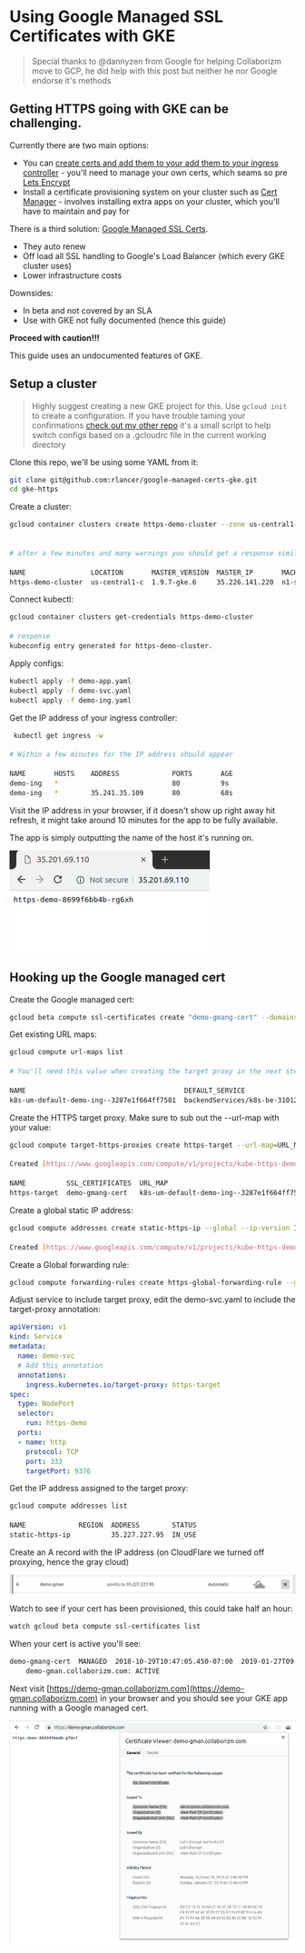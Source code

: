 # Using Google Managed  SSL Certificates with GKE  
 
> Special thanks to @dannyzen from Google for helping Collaborizm move to GCP, he did help with this post but neither he nor Google endorse it's methods
 
## Getting HTTPS going with GKE can be challenging. 

Currently there are two main options:

* You can [create certs and add them to your add them to your ingress controller](https://cloud.google.com/kubernetes-engine/docs/how-to/ingress-multi-ssl) - 
you'll need to manage your own certs, which seams so pre [
Lets Encrypt](https://letsencrypt.org/)        
* Install a certificate provisioning system on your cluster such as [Cert Manager](https://github.com/jetstack/cert-manager) - involves installing extra apps on your cluster, which you'll have to maintain and pay for

There is a third solution: [Google Managed SSL Certs](https://cloud.google.com/load-balancing/docs/ssl-certificates#certificate-resource-status).
 
* They auto renew 
* Off load all SSL handling to Google's Load Balancer (which every GKE cluster uses) 
* Lower infrastructure costs   
 
Downsides:

* In beta and not covered by an SLA
* Use with GKE not fully documented (hence this guide)  
   
**Proceed with caution!!!**

This guide uses an undocumented features of GKE.    

 
 ## Setup a cluster
 
> Highly suggest creating a new GKE project for this. Use ```gcloud init``` to create a configuration. 
If you have trouble taming your confirmations [check out my other repo](https://github.com/rlancer/GCloud-Configuration-Auto-Switcher) it's a small script to help switch configs based on a .gcloudrc file in the current working directory 
 

Clone this repo, we'll be using some YAML from it: 

```bash
git clone git@github.com:rlancer/google-managed-certs-gke.git
cd gke-https
```

Create a cluster:

```bash
gcloud container clusters create https-demo-cluster --zone us-central1-c 


# after a few minutes and many warnings you should get a response similar to  

NAME                LOCATION       MASTER_VERSION  MASTER_IP       MACHINE_TYPE   NODE_VERSION  NUM_NODES  STATUS
https-demo-cluster  us-central1-c  1.9.7-gke.6     35.226.141.220  n1-standard-1  1.9.7-gke.6   3          RUNNING
```

Connect kubectl:

```bash
gcloud container clusters get-credentials https-demo-cluster

# response
kubeconfig entry generated for https-demo-cluster.
```

Apply configs:  


```bash
kubectl apply -f demo-app.yaml
kubectl apply -f demo-svc.yaml
kubectl apply -f demo-ing.yaml
```

Get the IP address of your ingress controller:

```bash
 kubectl get ingress -w 

# Within a few minutes for the IP address should appear 
 
NAME       HOSTS    ADDRESS             PORTS       AGE
demo-ing   *                            80          9s
demo-ing   *        35.241.35.109       80          68s
```

Visit the IP address in your browser, if it doesn't 
show up right away hit refresh, it might take around 10 minutes 
for the app to be fully available.

The app is simply outputting the name of the host it's running 
on.


![host name app running on HTTP](screenshots/non_http_success.png) 


## Hooking up the Google managed cert 

Create the Google managed cert:

```bash
gcloud beta compute ssl-certificates create "demo-gmang-cert" --domains demo-gman.collaborizm.com
```

Get existing URL maps:

```bash
gcloud compute url-maps list

# You'll need this value when creating the target proxy in the next step

NAME                                       DEFAULT_SERVICE
k8s-um-default-demo-ing--3287e1f664ff7581  backendServices/k8s-be-31012--3287e1f664ff7581
```

Create the HTTPS target proxy. Make sure to sub out the --url-map with your value:
```bash
gcloud compute target-https-proxies create https-target --url-map=URL_MAP_VALUE_FROM_ABOVE --ssl-certificates=demo-gmang-cert

Created [https://www.googleapis.com/compute/v1/projects/kube-https-demo/global/targetHttpsProxies/https-target].

NAME          SSL_CERTIFICATES  URL_MAP
https-target  demo-gmang-cert   k8s-um-default-demo-ing--3287e1f664ff7581
```

Create a global static IP address:
```bash
gcloud compute addresses create static-https-ip --global --ip-version IPV4

Created [https://www.googleapis.com/compute/v1/projects/kube-https-demo/global/addresses/static-https-ip].
```

Create a Global forwarding rule:
```bash
gcloud compute forwarding-rules create https-global-forwarding-rule --global --ip-protocol=TCP --ports=443 --target-https-proxy=https-target --address static-https-ip 
``` 

Adjust service to include target proxy, edit the demo-svc.yaml to include the target-proxy annotation:

```yaml
apiVersion: v1
kind: Service
metadata:
  name: demo-svc
  # Add this annotation
  annotations:
    ingress.kubernetes.io/target-proxy: https-target
spec:
  type: NodePort
  selector:
    run: https-demo
  ports:
  - name: http
    protocol: TCP
    port: 333
    targetPort: 9376
```


Get the IP address assigned to the target proxy:

```bash
gcloud compute addresses list
 
NAME             REGION  ADDRESS        STATUS
static-https-ip          35.227.227.95  IN_USE

```

Create an A record with the IP address (on CloudFlare we turned off proxying, hence the gray cloud)

![dns entry CloudFlare](screenshots/dns_entry.png)


Watch to see if your cert has been provisioned, this could take half an hour: 

```bash
watch gcloud beta compute ssl-certificates list
```

When your cert is active you'll see:

```bash
demo-gmang-cert  MANAGED  2018-10-29T10:47:05.450-07:00  2019-01-27T09:48:20.000-08:00  ACTIVE
    demo-gman.collaborizm.com: ACTIVE
```

Next visit [https://demo-gman.collaborizm.com](https://demo-gman.collaborizm.com) in your browser and you should see your GKE app running with a Google managed cert.

![successful](screenshots/success.png)

